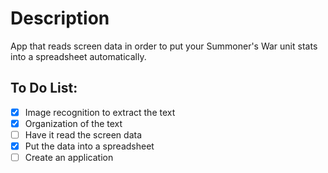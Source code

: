 # Description
App that reads screen data in order to put your Summoner's War unit stats into a spreadsheet automatically.

## To Do List:
- [X] Image recognition to extract the text
- [X] Organization of the text
- [ ] Have it read the screen data
- [X] Put the data into a spreadsheet
- [ ] Create an application